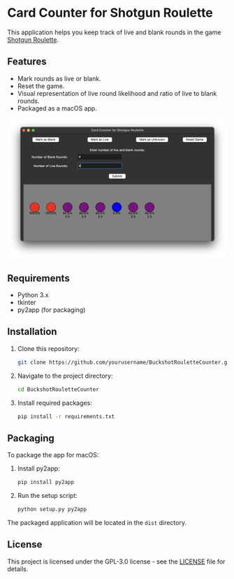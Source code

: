 # Card Counter for Shotgun Roulette

This application helps you keep track of live and blank rounds in the game [Shotgun Roulette](https://buckshotroulette.online/steam/).

## Features

- Mark rounds as live or blank.
- Reset the game.
- Visual representation of live round likelihood and ratio of live to blank rounds.
- Packaged as a macOS app.

![](img/UI.png)


## Requirements

- Python 3.x
- tkinter
- py2app (for packaging)

## Installation

1. Clone this repository:
    ```bash
    git clone https://github.com/yourusername/BuckshotRouletteCounter.git
    ```
2. Navigate to the project directory:
    ```bash
    cd BuckshotRouletteCounter
    ```
3. Install required packages:
    ```bash
    pip install -r requirements.txt
    ```

## Packaging

To package the app for macOS:

1. Install py2app:
    ```bash
    pip install py2app
    ```
2. Run the setup script:
    ```bash
    python setup.py py2app
    ```

The packaged application will be located in the `dist` directory.

## License

This project is licensed under the GPL-3.0 license - see the [LICENSE](LICENSE) file for details.
